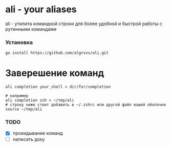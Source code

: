# ali - your aliases

ali - утилита командной строки для более удобной и быстрой работы с рутинными командами

### Установка

```shell
go install https://github.com/algrvvv/ali.git
```

# Заверешение команд

```shell
ali completion your_shell > dir/for/completion

# например
ali completion zsh > ~/tmp/ali
# строку ниже стоит добавить в ~/.zshrc или другой файл вашей оболочки
source ~/tmp/ali
```

### TODO

- [x] прокидывание команд
- [ ] написать доку
